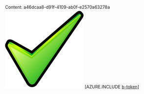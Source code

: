 Content: a46dcaa8-d91f-4109-ab0f-e2570a63278a![image](dc837701-8b7a-4269-ac1c-7e696f49b4a2.png)
[AZURE.INCLUDE [b-token](4ef43eb3-dba8-4e93-bc16-1170098b6d48.md)]
